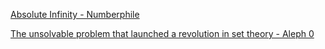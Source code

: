 [Absolute Infinity - Numberphile](https://youtu.be/sq-ntG5Mcus?si=a74Dp4FeovldSA7S)

[The unsolvable problem that launched a revolution in set theory - Aleph 0](https://youtu.be/neYulXSt7Tc?si=R28m2SeRmnu69sai)
